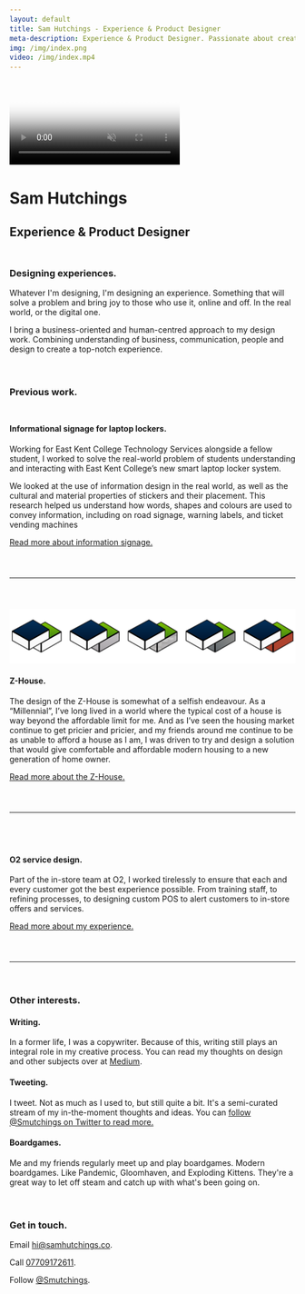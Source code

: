 ```yaml
---
layout: default
title: Sam Hutchings - Experience & Product Designer
meta-description: Experience & Product Designer. Passionate about creating a better world for everyone, through making great products.
img: /img/index.png
video: /img/index.mp4
---
```


<div class="container-fluid remove-all-margin remove-all-padding">
  <div class="row d-flex align-items-center justify-content-center flex-column">
    <div class="col">
      <div class="card homeCard">
        <div class="card-body">
          <video class="card-img-top" alt="{{ page.title }}" poster="{{ page.img }}" autoplay loop muted>
            <source src="{{ page.video }}" type="video/mp4">
          </video>
              <h1>Sam Hutchings</h1>
              <h2 class="card-subtitle mb-2 text-muted">Experience & Product Designer</h2>
              <div style="padding: 10px 0px;">
              <h3>Designing experiences.</h3>
                <p>Whatever I'm designing, I'm designing an experience. Something that will solve a problem and bring joy to those who use it, online and off. In the real world, or the digital one.</p>
                <p>I bring a business-oriented and human-centred approach to my design work. Combining understanding of business, communication, people and design to create a top-notch experience.</p>
              </div>
              <div style="padding: 10px 0px;">
              <h3>Previous work.</h3>
                <div style="padding: 10px 0px 40px 0px;">
                  <h4 class="card-subtitle mb-2 text-muted">Informational signage for laptop lockers.</h4>
                  <p>Working for East Kent College Technology Services alongside a fellow student, I worked to solve the real-world problem of students understanding and interacting with East Kent College’s new smart laptop locker system.</p>
                  <p>We looked at the use of information design in the real world, as well as the cultural and material properties of stickers and their placement. This research helped us understand how words, shapes and colours are used to convey information, including on road signage, warning labels, and ticket vending machines</p>
                  <a href="http://samhutchings.co/designer/laptoplockers" class="btn btn-primary">Read more about information signage.</a>
                </div>
                <hr>
                  <div style="padding: 40px 0px;">
                  <img src="/img/z-house-index.png">
                  <h4 class="card-subtitle mb-2 text-muted">Z-House.</h4>
                  <p>The design of the Z-House is somewhat of a selfish endeavour. As a “Millennial”, I’ve long lived in a world where the typical cost of a house is way beyond the affordable limit for me. And as I’ve seen the housing market continue to get pricier and pricier, and my friends around me continue to be as unable to afford a house as I am, I was driven to try and design a solution that would give comfortable and affordable modern housing to a new generation of home owner.</p>
                  <a href="http://samhutchings.co/designer/z-house" class="btn btn-primary">Read more about the Z-House.</a>
                </div>
                <hr>
                <div style="padding: 40px 0px;">
                  <h4 class="card-subtitle mb-2 text-muted">O2 service design.</h4>
                  <p>Part of the in-store team at O2, I worked tirelessly to ensure that each and every customer got the best experience possible. From training staff, to refining processes, to designing custom POS to alert customers to in-store offers and services.</p>
                  <a href="http://samhutchings.co/designer/" class="btn btn-primary">Read more about my experience.</a>
                </div>
                <hr>
              </div>
              <div style="padding: 10px 0px;">
              <h3>Other interests.</h3>
                <h4 class="card-subtitle mb-2 text-muted">Writing.</h4>
                <p>In a former life, I was a copywriter. Because of this, writing still plays an integral role in my creative process. You can read my thoughts on design and other subjects over at <a href="https://www.medium.com/@Smutchings">Medium</a>.</p>
                <h4 class="card-subtitle mb-2 text-muted">Tweeting.</h4>
                <p>I tweet. Not as much as I used to, but still quite a bit. It's a semi-curated stream of my in-the-moment thoughts and ideas. You can <a href="https://www.twitter.com/Smutchings">follow @Smutchings on Twitter to read more.</a></p>
                <h4 class="card-subtitle mb-2 text-muted">Boardgames.</h4>
                <p>Me and my friends regularly meet up and play boardgames. Modern boardgames. Like Pandemic, Gloomhaven, and Exploding Kittens. They're a great way to let off steam and catch up with what's been going on.</p>
              </div>
              <div style="padding: 10px 0px;">
              <h3>Get in touch.</h3>
              <p>Email <a href="mailto:hi@samhutchings.co">hi@samhutchings.co</a>.</p>
              <p>Call <a href="tel:+447709172611">07709172611</a>.</p>
              <p>Follow <a href="https://www.twitter.com/Smutchings">@Smutchings</a>.</p>
              </div>
        </div>
      </div>
    </div>
  </div>
</div>
